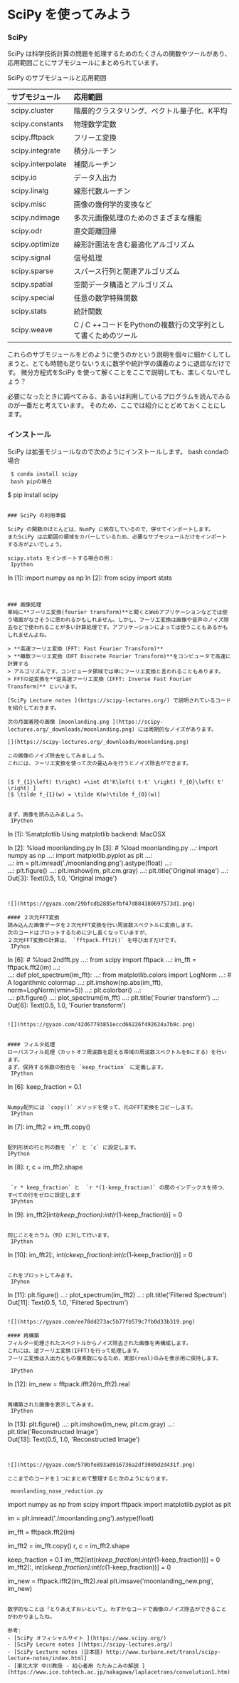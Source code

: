 SciPy を使ってみよう
=================
### SciPy
SciPy は科学技術計算の問題を処理するためのたくさんの関数やツールがあり、応用範囲ごとにサブモジュールにまとめられています。

 SciPy のサブモジュールと応用範囲

| サブモジュール | 応用範囲 |
|:--|:--|
| scipy.cluster | 階層的クラスタリング、ベクトル量子化、K平均 |
| scipy.constants | 物理数学定数 |
| scipy.fftpack | フリーエ変換 |
| scipy.integrate | 積分ルーチン |
| scipy.interpolate | 補間ルーチン |
| scipy.io | データ入出力 |
| scipy.linalg | 線形代数ルーチン |
| scipy.misc | 画像の幾何学的変換など |
| scipy.ndimage | 多次元画像処理のためのさまざまな機能 |
| scipy.odr | 直交距離回帰 |
| scipy.optimize | 線形計画法を含む最適化アルゴリズム |
| scipy.signal | 信号処理 |
| scipy.sparse | スパース行列と関連アルゴリズム |
| scipy.spatial | 空間データ構造とアルゴリズム |
| scipy.special | 任意の数学特殊関数 |
| scipy.stats | 統計関数 |
| scipy.weave | C / C ++コードをPythonの複数行の文字列として書くためのツール |

これらのサブモジュールをどのように使うのかという説明を個々に細かくしてしまうと、とても時間も足りないうえに数学や統計学の講義のように退屈なだけです。
微分方程式をSciPy を使って解くことをここで説明しても、楽しくないでしょう？

必要になったときに調べてみる、あるいは利用しているプログラムを読んでみるのが一番だと考えています。
そのため、ここでは紹介にとどめておくことにします。


### インストール
SciPy は拡張モジュールなので次のようにインストールします。
 bash condaの場合
```
 $ conda install scipy
 bash pipの場合
```
 $ pip install scipy
```

### SciPy の利用準備

SciPy の関数のほとんどは、NumPy に依存しているので、併せてインポートします。
またSciPy は広範囲の領域をカバーしているため、必要なサブモジュールだけをインポートする方がよいでしょう。

scipy.stats をインポートする場合の例：
 Ipython
```
 In [1]: import numpy as np                                                 In [2]: from scipy import stats 
```


### 画像処理
単純に**フーリエ変換(fourier transform)**と聞くとWebアプリケーションなどでは使う場面がなさそうに思われるかもしれません。しかし、フーリエ変換は画像や音声のノイズ除去などで使われることが多い計算処理です。アプリケーションによっては使うこともあるかもしれませんよね。

> **高速フーリエ変換（FFT: Fast Fourier Transform)**
> **離散フーリエ変換（DFT Discrete Fourier Transform)**をコンピュータで高速に計算する
> アルゴリズムです。コンピュータ領域では単にフーリエ変換と言われることもあります。
> FFTの逆変換を**逆高速フーリエ変換（IFFT: Inverse Fast Fourier Transform)** といいます。

[SciPy Lecture notes ](https://scipy-lectures.org/) で説明されているコードを紹介しておきます。

次の月面着陸の画像 [moonlanding.png ](https://scipy-lectures.org/_downloads/moonlanding.png) には周期的なノイズがあります。

[](https://scipy-lectures.org/_downloads/moonlanding.png)

この画像のノイズ除去をしてみましょう。
これには、フーリエ変換を使って次の畳込みを行うとノイズ除去ができます。


[$ f_{1}\left( t\right) =\int dt'K\left( t-t' \right) f_{0}\left( t' \right) ]
[$ \tilde f_{1}(w) = \tilde K(w)\tilde f_{0}(w)]


まず、画像を読み込みましょう。
 IPython
```
 In [1]: %matplotlib                                                        Using matplotlib backend: MacOSX
 
 In [2]: %load moonlanding.py                                               In [3]: # %load moonlanding.py 
    ...: import numpy as np 
    ...: import matplotlib.pyplot as plt 
    ...:  
    ...: im = plt.imread('./moonlanding.png').astype(float) 
    ...:  
    ...: plt.figure() 
    ...: plt.imshow(im, plt.cm.gray) 
    ...: plt.title('Original image') 
    ...:                                                                    Out[3]: Text(0.5, 1.0, 'Original image')
```


![](https://gyazo.com/29bfcdb2885efbf47d884380697573d1.png)

#### ２次元FFT変換
読み込んだ画像データを２次元FFT変換を行い周波数スペクトルに変換します。
次のコードはプロットするために少し長くなっていますが、
２次元FFT変換の計算は、 `fftpack.fft2()` を呼び出すだけです。
 IPyhon
```
 In [6]: # %load 2ndfft.py 
    ...: from scipy import fftpack 
    ...: im_fft = fftpack.fft2(im) 
    ...:  
    ...: def plot_spectrum(im_fft): 
    ...:     from matplotlib.colors import LogNorm 
    ...:     # A logarithmic colormap 
    ...:     plt.imshow(np.abs(im_fft), norm=LogNorm(vmin=5)) 
    ...:     plt.colorbar() 
    ...:  
    ...: plt.figure() 
    ...: plot_spectrum(im_fft) 
    ...: plt.title('Fourier transform') 
    ...:                                                                           
 Out[6]: Text(0.5, 1.0, 'Fourier transform')
```

![](https://gyazo.com/42d67793851eccd66226f492624a7b9c.png)


#### フィルタ処理
ローパスフィル処理（カットオフ周波数を超える帯域の周波数スペクトルを0にする）を行います。
まず、保持する係数の割合を `keep_fraction` に定義します。
 IPython
```
 In [6]: keep_fraction = 0.1                                               
```

Numpy配列には `copy()` メソッドを使って、元のFFT変換をコピーします。
 IPython
```
 In [7]: im_fft2 = im_fft.copy() 
```

配列形状の行と列の数を `r` と `c` に設定します。
IPython
```
 In [8]: r, c = im_fft2.shape
```

 `r * keep_fraction` と  `r *(1-keep_fraction)` の間のインデックスを持つ、
すべての行をゼロに設定します
 IPyhton
```
 In [9]: im_fft2[int(r*keep_fraction):int(r*(1-keep_fraction))] = 0
```

同じことをカラム（列）に対して行います。
 IPython
```
 In [10]: im_fft2[:, int(c*keep_fraction):int(c*(1-keep_fraction))] = 0 
```

これをプロットしてみます。
 IPyhon
```
 In [11]: plt.figure() 
     ...: plot_spectrum(im_fft2) 
     ...: plt.title('Filtered Spectrum')                                           
 Out[11]: Text(0.5, 1.0, 'Filtered Spectrum')
```

![](https://gyazo.com/ee78dd273ac5b77fb579c7fb0d33b319.png)

#### 再構築
フィルター処理されたスペクトルからノイズ除去された画像を再構成します。
これには、逆フーリエ変換(IFFT)を行って処理します。
フーリエ変換は入出力ともの複素数になるため、実部(real)のみを表示用に保持します。

 IPython
```
 In [12]: im_new = fftpack.ifft2(im_fft2).real
```

再構築された画像を表示してみます。
 IPython
```
 In [13]: plt.figure() 
     ...: plt.imshow(im_new, plt.cm.gray) 
     ...: plt.title('Reconstructed Image')                                         
 Out[13]: Text(0.5, 1.0, 'Reconstructed Image')
```


![](https://gyazo.com/579bfe893a0916736a2df3089d2d431f.png)

ここまでのコードを１つにまとめて整理すると次のようになります。

 moonlanding_nose_reduction.py
```
 import numpy as np
 from scipy import fftpack
 import matplotlib.pyplot as plt
 
 im = plt.imread('./moonlanding.png').astype(float)
 
 im_fft = fftpack.fft2(im)
 
 im_fft2 = im_fft.copy()
 r, c = im_fft2.shape
 
 keep_fraction = 0.1
 im_fft2[int(r*keep_fraction):int(r*(1-keep_fraction))] = 0
 im_fft2[:, int(c*keep_fraction):int(c*(1-keep_fraction))] = 0
 
 im_new = fftpack.ifft2(im_fft2).real
 plt.imsave('moonlanding_new.png', im_new) 
```

数学的なことは「とりあえずおいといて」、わずかなコードで画像のノイズ除去ができることがわかりましたね。

参考:
- [SciPy オフィシャルサイト ](https://www.scipy.org/)
- [SciPy Lecure notes ](https://scipy-lectures.org/)
- [SciPy Lecture notes (日本語) http://www.turbare.net/transl/scipy-lecture-notes/index.html]
- [東北大学 中川教授 - 初心者用 たたみこみの解説 ](https://www.ice.tohtech.ac.jp/nakagawa/laplacetrans/convolution1.htm)



